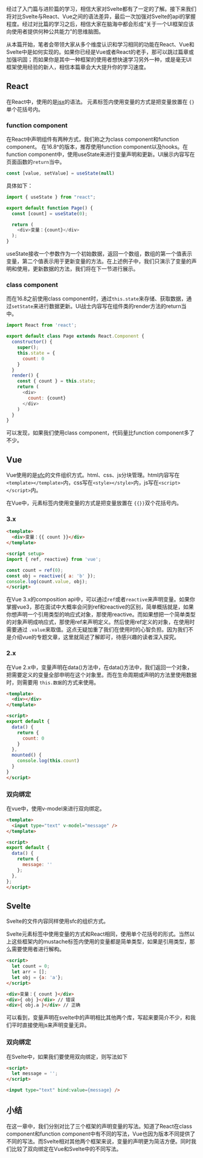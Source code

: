 
经过了入门篇与进阶篇的学习，相信大家对Svelte都有了一定的了解。接下来我们将对比Svelte与React、Vue之间的语法差异，最后一次加强对Svelte的api的掌握程度。经过对比篇的学习之后，相信大家在脑海中都会形成“关于一个UI框架应该向使用者提供何种公共能力”的思维脑图。

从本篇开始，笔者会带领大家从多个维度认识和学习相同的功能在React、Vue和Svelte中是如何实现的。如果你已经是Vue或者React的老手，那可以跳过篇章或加强巩固；而如果你是其中一种框架的使用者想快速学习另外一种，或是毫无UI框架使用经验的新人，相信本篇章会大大提升你的学习速度。

## React

在React中，使用的是[jsx](https://legacy.reactjs.org/docs/introducing-jsx.html)的语法。
元素标签内使用变量的方式是把变量放置在 `{}`单个花括号内。

### function component

在React中声明组件有两种方式，我们称之为class component和function component。
在16.8^的版本，推荐使用function component以及hooks。在function component中，使用useState来进行变量声明和更新。UI展示内容写在页面函数的`return`当中。

```javascript
const [value, setValue] = useState(null)
```

具体如下：
```javascript
import { useState } from "react";

export default function Page() {
  const [count] = useState(0);

  return (
    <div>变量：{count}</div>
  );
}
```

useState接收一个参数作为一个初始数据，返回一个数组，数组的第一个值表示变量，第二个值表示用于更新变量的方法。在上述例子中，我们只演示了变量的声明和使用，更新数据的方法，我们将在下一节进行展示。

### class component
而在16.8之前使用class component时，通过`this.state`来存储、获取数据，通过`setState`来进行数据更新。UI战士内容写在组件类的render方法的return当中。

```javascript
import React from 'react';

export default class Page extends React.Component {
  constructor() {
    super();
    this.state = {
      count: 0
    }
  }
  render() {
    const { count } = this.state;
    return (
      <div>
        count: {count}
      </div>
    )
  }
}
```

可以发现，如果我们使用class component，代码量比function component多了不少。

## Vue

Vue使用的是[sfc](https://cn.vuejs.org/guide/scaling-up/sfc)的文件组织方式。html、css、js分块管理。html内容写在`<template></template>`内，css写在`<style></style>`内，js写在`<script></script>`内。

在Vue中，元素标签内使用变量的方式是把变量放置在 `{{}}`双个花括号内。

### 3.x

```html
<template>
  <div>变量：{{ count }}</div>
</template>

<script setup>
import { ref, reactive} from 'vue';

const count = ref(0);
const obj = reactive({ a: 'b' });
console.log(count.value, obj);
</script>
```

在Vue 3.x的composition api中，可以通过`ref`或者`reactive`来声明变量。如果你掌握vue3，那在面试中大概率会问到ref和reactive的区别，简单概括就是，如果你想声明一个引用类型的响应式对象，那使用reactive。而如果想把一个简单类型的对象声明成响应式，那使用ref来声明定义。然后使用ref定义的对象，在使用时需要通过 `.value`来取值。这点无疑加重了我们在使用时的心智负担。因为我们不是介绍vue的专题文章，这里就简述了解即可，待感兴趣的读者深入探究。

### 2.x
在Vue 2.x中，变量声明在data()方法中，在data()方法中，我们返回一个对象，把需要定义的变量全部申明在这个对象里。而在生命周期或声明的方法里使用数据时，则需要用 `this.数据`的方式来使用。

```html
<template>
  <div></div>
</template>

<script>
export default {
  data() {
    return {
      count: 0
    }
  },
  mounted() {
    console.log(this.count)
  }
}
</script>
```

### 双向绑定
在vue中，使用v-model来进行双向绑定。

```html
<template>
  <input type="text" v-model="message" />
</template>

<script>
export default {
  data() {
    return {
      message: ''
    };
  },
};
</script>
```

## Svelte

Svelte的文件内容同样使用sfc的组织方式。

Svelte元素标签中使用变量的方式和React相同，使用单个花括号的形式。当然以上这些框架内的mustache标签内使用的变量都是简单类型，如果是引用类型，那么需要使用者进行解构。

```html
<script>
  let count = 0;
  let arr = [];
  let obj = {a: 'a'};
</script>

<div>变量：{ count }</div>
<div>{ obj }</div> // 错误
<div>{ obj.a }</div> // 正确
```

可以看到，变量声明在svelte中的声明相比其他两个库，写起来要简介不少，和我们平时直接使用js来声明变量无异。

### 双向绑定
在Svelte中，如果我们要使用双向绑定，则写法如下

```html
<script>
  let message = '';
</script>

<input type="text" bind:value={message} />
```

## 小结

在这一章中，我们分别对比了三个框架的声明变量的写法。知道了React在class component和function component中有不同的写法，Vue也因为版本不同提供了不同的写法。而Svelte相对其他两个框架来说，变量的声明更为简洁方便。同时我们比较了双向绑定在Vue和Svelte中的不同写法。